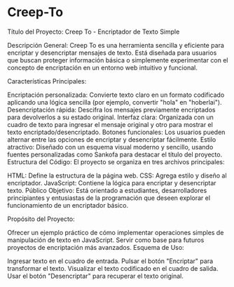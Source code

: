 # Creep-To

Título del Proyecto: Creep To - Encriptador de Texto Simple

Descripción General: Creep To es una herramienta sencilla y eficiente para encriptar y desencriptar mensajes de texto. Está diseñada para usuarios que buscan proteger información básica o simplemente experimentar con el concepto de encriptación en un entorno web intuitivo y funcional.

Características Principales:

Encriptación personalizada: Convierte texto claro en un formato codificado aplicando una lógica sencilla (por ejemplo, convertir "hola" en "hoberlai").
Desencriptación rápida: Descifra los mensajes previamente encriptados para devolverlos a su estado original.
Interfaz clara: Organizada con un cuadro de texto para ingresar el mensaje original y otro para mostrar el texto encriptado/desencriptado.
Botones funcionales: Los usuarios pueden alternar entre las opciones de encriptar y desencriptar fácilmente.
Estilo atractivo: Diseñado con un esquema visual moderno y sencillo, usando fuentes personalizadas como Sankofa para destacar el título del proyecto.
Estructura del Código: El proyecto se organiza en tres archivos principales:

HTML: Define la estructura de la página web.
CSS: Agrega estilo y diseño al encriptador.
JavaScript: Contiene la lógica para encriptar y desencriptar texto.
Público Objetivo: Está orientado a estudiantes, desarrolladores principiantes y entusiastas de la programación que deseen explorar el funcionamiento de un encriptador básico.

Propósito del Proyecto:

Ofrecer un ejemplo práctico de cómo implementar operaciones simples de manipulación de texto en JavaScript.
Servir como base para futuros proyectos de encriptación más avanzados.
Esquema de Uso:

Ingresar texto en el cuadro de entrada.
Pulsar el botón "Encriptar" para transformar el texto.
Visualizar el texto codificado en el cuadro de salida.
Usar el botón "Desencriptar" para recuperar el texto original.
